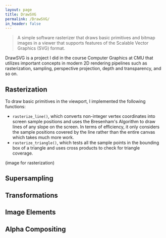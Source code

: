 ```yaml
---
layout: page
title: DrawSVG
permalink: /DrawSVG/
in_header: false
---
```

> A simple software rasterizer that draws basic primitives and bitmap images in a viewer that supports features of the Scalable Vector Graphics (SVG) format.

DrawSVG is a project I did in the course Computer Graphics at CMU that utilizes important concepts in modern 2D rendering pipelines such as rasterization, sampling, perspective projection, depth and transparency, and so on.

## Rasterization ##
To draw basic primitives in the viewport, I implemented the following functions:
* `rasterize_line()`, which converts non-integer vertex coordinates into screen sample positions and uses the Bresenham's Algorithm to draw lines of any slope on the screen. In terms of efficiency, it only considers the sample positions covered by the line rather than the entire canvas which takes much more work.
* `rasterize_triangle()`, which tests all the sample points in the bounding box of a triangle and uses cross products to check for triangle coverage.

(image for rasterization)

## Supersampling ##

## Transformations ##

## Image Elements ##

## Alpha Compositing ##